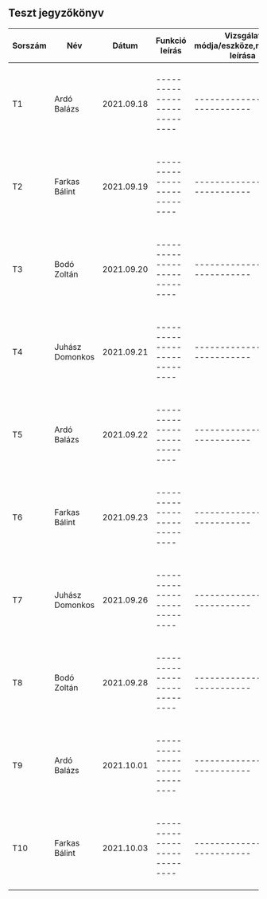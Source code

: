 ## Teszt jegyzőkönyv



| Sorszám                  |    Név                   |  Dátum     | Funkció leírás  	| Vizsgálat módja/eszköze,részletes leírása	|Elvárt eredmény	|Verzió	|
|----------------|-------------------------------|-----------------------------|-----------------------------|-----------------------------|-----------------------------|-----------------------------|
|T1|Ardó Balázs|2021.09.18|-----------------------------|-----------------------------|-----------------------------|-----------------------------|
|T2|Farkas Bálint|2021.09.19|-----------------------------|-----------------------------|-----------------------------|-----------------------------|
|T3|Bodó Zoltán|2021.09.20|-----------------------------|-----------------------------|-----------------------------|-----------------------------|
|T4|Juhász Domonkos|2021.09.21|-----------------------------|-----------------------------|-----------------------------|-----------------------------|
|T5|Ardó Balázs|2021.09.22|-----------------------------|-----------------------------|-----------------------------|-----------------------------|
|T6|Farkas Bálint|2021.09.23|-----------------------------|-----------------------------|-----------------------------|-----------------------------|
|T7|Juhász Domonkos|2021.09.26|-----------------------------|-----------------------------|-----------------------------|-----------------------------|
|T8|Bodó Zoltán|2021.09.28|-----------------------------|-----------------------------|-----------------------------|-----------------------------|
|T9|Ardó Balázs|2021.10.01|-----------------------------|-----------------------------|-----------------------------|-----------------------------|
|T10|Farkas Bálint|2021.10.03|-----------------------------|-----------------------------|-----------------------------|-----------------------------|
